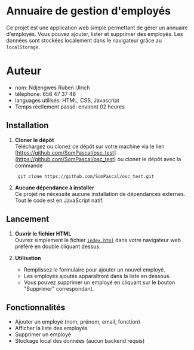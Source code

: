 # Annuaire de gestion d'employés

Ce projet est une application web simple permettant de gérer un annuaire d'employés. Vous pouvez ajouter, lister et supprimer des employés. Les données sont stockées localement dans le navigateur grâce au `localStorage`.

# Auteur
- nom: Ndjengwes Ruben Ulrich
- téléphone: 656 47 37 48
- languages utilisés: HTML, CSS, Javascript
- Temps réellement passé: environt 02 heures

## Installation

1. **Cloner le dépôt**  
   Téléchargez ou clonez ce dépôt sur votre machine via le lien [https://github.com/SomPascal/osc_test](https://github.com/SomPascal/osc_test) ou cloner le dépôt avec la commande

   ```shell
    git clone https://github.com/SomPascal/osc_test.git
   ```

2. **Aucune dépendance à installer**  
   Ce projet ne nécessite aucune installation de dépendances externes. Tout le code est en JavaScript natif.

## Lancement

1. **Ouvrir le fichier HTML**  
   Ouvrez simplement le fichier [`index.html`](index.html) dans votre navigateur web préféré en double cliquant dessus.

2. **Utilisation**  
   - Remplissez le formulaire pour ajouter un nouvel employé.
   - Les employés ajoutés apparaîtront dans la liste en dessous.
   - Vous pouvez supprimer un employé en cliquant sur le bouton "Supprimer" correspondant.

## Fonctionnalités

- Ajouter un employé (nom, prénom, email, fonction)
- Afficher la liste des employés
- Supprimer un employé
- Stockage local des données (aucun backend requis)